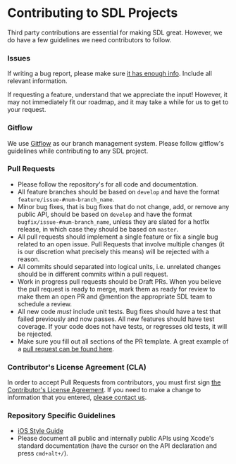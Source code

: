 # Contributing to SDL Projects

Third party contributions are essential for making SDL great. However, we do have a few guidelines we need contributors to follow.

### Issues
If writing a bug report, please make sure [it has enough info](https://your.bugreportneedsmore.info). Include all relevant information.

If requesting a feature, understand that we appreciate the input! However, it may not immediately fit our roadmap, and it may take a while for us to get to your request.

### Gitflow
We use [Gitflow](http://nvie.com/posts/a-successful-git-branching-model/) as our branch management system. Please follow gitflow's guidelines while contributing to any SDL project.

### Pull Requests
* Please follow the repository's for all code and documentation.
* All feature branches should be based on `develop` and have the format `feature/issue-#num-branch_name`.
* Minor bug fixes, that is bug fixes that do not change, add, or remove any public API, should be based on `develop` and have the format `bugfix/issue-#num-branch_name`, unless they are slated for a hotfix release, in which case they should be based on `master`.
* All pull requests should implement a single feature or fix a single bug related to an open issue. Pull Requests that involve multiple changes (it is our discretion what precisely this means) will be rejected with a reason.
* All commits should separated into logical units, i.e. unrelated changes should be in different commits within a pull request.
* Work in progress pull requests should be Draft PRs. When you believe the pull request is ready to merge, mark them as ready for review to make them an open PR and @mention the appropriate SDL team to schedule a review.
* All new code *must* include unit tests. Bug fixes should have a test that failed previously and now passes. All new features should have test coverage. If your code does not have tests, or regresses old tests, it will be rejected.
* Make sure you fill out all sections of the PR template. A great example of a [pull request can be found here](https://github.com/smartdevicelink/sdl_ios/pull/1688).

### Contributor's License Agreement (CLA)
In order to accept Pull Requests from contributors, you must first sign [the Contributor's License Agreement](https://docs.google.com/forms/d/1VNR8EUd5b46cQ7uNbCq1fJmnu0askNpUp5dudLKRGpU/viewform). If you need to make a change to information that you entered, [please contact us](mailto:admin@smartdevicelink.com).

### Repository Specific Guidelines
  * [iOS Style Guide](https://github.com/smartdevicelink/sdl_ios/wiki/Objective-C-Style-Guide)
  * Please document all public and internally public APIs using Xcode's standard documentation (have the cursor on the API declaration and press `cmd+alt+/`).
